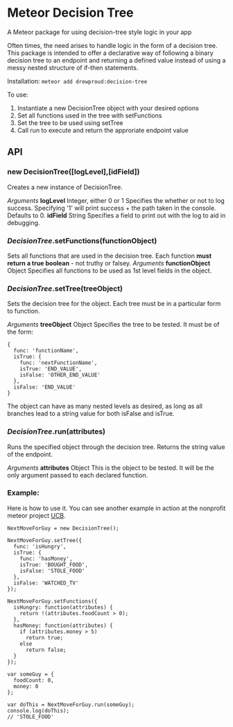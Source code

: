 # Meteor Decision Tree
A Meteor package for using decision-tree style logic in your app

Often times, the need arises to handle logic in the form of a decision tree. This package is intended to offer a declarative way of following a binary decision tree to an endpoint and returning a defined value instead of using a messy nested structure of if-then statements.

Installation:
`meteor add drewproud:decision-tree`


To use:
1. Instantiate a new DecisionTree object with your desired options
2. Set all functions used in the tree with setFunctions
3. Set the tree to be used using setTree
4. Call run to execute and return the approriate endpoint value

## API

### new DecisionTree([logLevel],[idField])
Creates a new instance of DecisionTree.

*Arguments*
**logLevel**  Integer, either 0 or 1
Specifies the whether or not to log success. Specifying '1' will print success + the path taken in the console. Defaults to 0.
**idField** String
Specifies a field to print out with the log to aid in debugging.

### *DecisionTree*.setFunctions(functionObject)
Sets all functions that are used in the decision tree. Each function **must return a true boolean** - not truthy or falsey.
*Arguments*
**functionObject**  Object
Specifies all functions to be used as 1st level fields in the object.

### *DecisionTree*.setTree(treeObject)

Sets the decision tree for the object. Each tree must be in a particular form to function.

*Arguments*
**treeObject**  Object
Specifies the tree to be tested. It must be of the form:
````
{
  func: 'functionName',
  isTrue: {
    func: 'nextFunctionName',
    isTrue: 'END_VALUE',
    isFalse: 'OTHER_END_VALUE'
  },
  isFalse: 'END_VALUE'
}
````

The object can have as many nested levels as desired, as long as all branches lead to a string value for both isFalse and isTrue.

### *DecisionTree*.run(attributes)

Runs the specified object through the decision tree. Returns the string value of the endpoint.

*Arguments*
**attributes**  Object
This is the object to be tested. It will be the only argument passed to each declared function.


### Example:
Here is how to use it. You can see another example in action at the nonprofit meteor project [UCB](https://github.com/drenfr01/unionCapital).

````
NextMoveForGuy = new DecisionTree();

NextMoveForGuy.setTree({
  func: 'isHungry',
  isTrue: {
    func: 'hasMoney',
    isTrue: 'BOUGHT_FOOD',
    isFalse: 'STOLE_FOOD'
  },
  isFalse: 'WATCHED_TV'
});

NextMoveForGuy.setFunctions({
  isHungry: function(attributes) {
    return !(attributes.foodCount > 0);
  },
  hasMoney: function(attributes) {
    if (attributes.money > 5)
      return true;
    else
      return false;
  }
});

var someGuy = {
  foodCount: 0,
  money: 0
};

var doThis = NextMoveForGuy.run(someGuy);
console.log(doThis);
// 'STOLE_FOOD'

````
